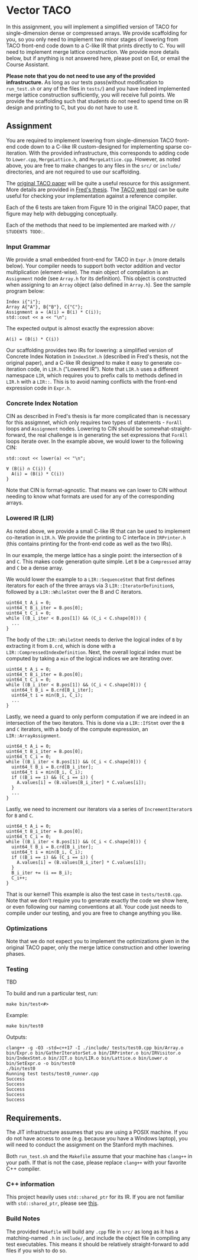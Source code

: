# Vector TACO

In this assignment, you will implement a simplified version of TACO for single-dimension dense or compressed arrays. We provide scaffolding for you, so you only need to implement two minor stages of lowering from TACO front-end code down to a C-like IR that prints directly to C. You will need to implement merge lattice construction. We provide more details below, but if anything is not answered here, please post on Ed, or email the Course Assistant.

**Please note that you do not need to use any of the provided infrastructure.** As long as our tests pass(without modification to `run_test.sh` or any of the files in `tests/`) and you have indeed implemented merge lattice construction sufficiently, you will receive full points. We provide the scaffolding such that students do not need to spend time on IR design and printing to C, but you do not have to use it.


## Assignment

You are required to implement lowering from single-dimension TACO front-end code down to a C-like IR custom-designed for implementing sparse co-iteration. With the provided infrastructure, this corresponds to adding code to `Lower.cpp`, `MergeLattice.h`, and `MergeLattice.cpp`. However, as noted above, you are free to make changes to any files in the `src/` or `include/` directories, and are not required to use our scaffolding.

The [original TACO paper](https://fredrikbk.com/publications/taco.pdf) will be quite a useful resource for this assignment. More details are provided in [Fred's thesis](https://fredrikbk.com/publications/kjolstad-thesis.pdf). The [TACO web tool](http://tensor-compiler.org/codegen.html) can be quite useful for checking your implementation against a reference compiler.

Each of the 6 tests are taken from Figure 10 in the original TACO paper, that figure may help with debugging conceptually.

Each of the methods that need to be implemented are marked with `// STUDENTS TODO:`.


### Input Grammar

We provide a small embedded front-end for TACO in `Expr.h` (more details below). Your compiler needs to support both vector addition and vector multiplication (element-wise). The main object of compilation is an `Assignment` node (see `Array.h` for its definition). This object is constructed when assigning to an `Array` object (also defined in `Array.h`). See the sample program below:

```
Index i{"i"};
Array A{"A"}, B{"B"}, C{"C"};
Assignment a = (A(i) = B(i) * C(i));
std::cout << a << "\n";
```

The expected output is almost exactly the expression above:
```
A(i) = (B(i) * C(i))
```

Our scaffolding provides two IRs for lowering: a simplified version of Concrete Index Notation in `IndexStmt.h` (described in Fred's thesis, not the original paper), and a C-like IR designed to make it easy to generate co-iteration code, in `LIR.h` ("Lowered IR"). Note that `LIR.h` uses a different namespace `LIR`, which requires you to prefix calls to methods defined in `LIR.h` with a `LIR::`. This is to avoid naming conflicts with the front-end expression code in `Expr.h`.


### Concrete Index Notation

CIN as described in Fred's thesis is far more complicated than is necessary for this assigmnet, which only requires two types of statements - `ForAll` loops and `Assignment` nodes. Lowering to CIN should be somewhat-straight-forward, the real challenge is in generating the set expressions that `ForAll` loops iterate over. In the example above, we would lower to the following CIN:

```
std::cout << lower(a) << "\n";
```

```
∀ (B(i) ∩ C(i)) {
  A(i) = (B(i) * C(i))
}
```

Note that CIN is format-agnostic. That means we can lower to CIN without needing to know what formats are used for any of the corresponding arrays.


### Lowered IR (LIR)

As noted above, we provide a small C-like IR that can be used to implement co-iteration in `LIR.h`. We provide the printing to C interface in `IRPrinter.h` (this contains printing for the front-end code as well as the two IRs).

In our example, the merge lattice has a single point: the intersection of `B` and `C`. This makes code generation quite simple. Let `B` be a `Compressed` array and `C` be a dense array.

We would lower the example to a `LIR::SequenceStmt` that first defines iterators for each of the three arrays via 3 `LIR::IteratorDefinition`s, followed by a `LIR::WhileStmt` over the B and C iterators.
```
uint64_t A_i = 0;
uint64_t B_i_iter = B.pos[0];
uint64_t C_i = 0;
while ((B_i_iter < B.pos[1]) && (C_i < C.shape[0])) {
  ...
}
```
The body of the `LIR::WhileStmt` needs to derive the logical index of `B` by extracting it from `B.crd`, which is done with a `LIR::CompressedIndexDefinition`. Next, the overall logical index must be computed by taking a `min` of the logical indices we are iterating over.
```
uint64_t A_i = 0;
uint64_t B_i_iter = B.pos[0];
uint64_t C_i = 0;
while ((B_i_iter < B.pos[1]) && (C_i < C.shape[0])) {
  uint64_t B_i = B.crd[B_i_iter];
  uint64_t i = min(B_i, C_i);
  ...
}
```
Lastly, we need a guard to only perform computation if we are indeed in an intersection of the two iterators. This is done via a `LIR::IfStmt` over the `B` and `C` iterators, with a body of the compute expression, an `LIR::ArrayAssignment`.
```
uint64_t A_i = 0;
uint64_t B_i_iter = B.pos[0];
uint64_t C_i = 0;
while ((B_i_iter < B.pos[1]) && (C_i < C.shape[0])) {
  uint64_t B_i = B.crd[B_i_iter];
  uint64_t i = min(B_i, C_i);
  if ((B_i == i) && (C_i == i)) {
    A.values[i] = (B.values[B_i_iter] * C.values[i]);
  }
  ...
}
```
Lastly, we need to increment our iterators via a series of `IncrementIterator`s for `B` and `C`.
```
uint64_t A_i = 0;
uint64_t B_i_iter = B.pos[0];
uint64_t C_i = 0;
while ((B_i_iter < B.pos[1]) && (C_i < C.shape[0])) {
  uint64_t B_i = B.crd[B_i_iter];
  uint64_t i = min(B_i, C_i);
  if ((B_i == i) && (C_i == i)) {
    A.values[i] = (B.values[B_i_iter] * C.values[i]);
  }
  B_i_iter += (i == B_i);
  C_i++;
}
```
That is our kernel! This example is also the test case in `tests/test0.cpp`. Note that we don't require you to generate exactly the code we show here, or even following our naming conventions at all. Your code just needs to compile under our testing, and you are free to change anything you like.


### Optimizations

Note that we do not expect you to implement the optimizations given in the original TACO paper, only the merge lattice construction and other lowering phases.


### Testing

TBD

To build and run a particular test, run:
```
make bin/test<#>
```
Example:
```
make bin/test0
```
Outputs:
```
clang++ -g -O3 -std=c++17 -I ./include/ tests/test0.cpp bin/Array.o bin/Expr.o bin/GatherIteratorSet.o bin/IRPrinter.o bin/IRVisitor.o bin/IndexStmt.o bin/JIT.o bin/LIR.o bin/Lattice.o bin/Lower.o bin/SetExpr.o -o bin/test0
./bin/test0
Running test tests/test0_runner.cpp
Success
Success
Success
Success
Success
```


## Requirements.

The JIT infrastructure assumes that you are using a POSIX machine. If you do not have access to one (e.g. because you have a Windows laptop), you will need to conduct the assignment on the Stanford myth machines.

Both `run_test.sh` and the `Makefile` assume that your machine has `clang++` in your path. If that is not the case, please replace `clang++` with your favorite C++ compiler.


### C++ information

This project heavily uses `std::shared_ptr` for its IR. If you are not familiar with `std::shared_ptr`, please see [this](https://shaharmike.com/cpp/shared-ptr/).


### Build Notes

The provided `Makefile` will build any `.cpp` file in `src/` as long as it has a matching-named `.h` in `include/`, and include the object file in compiling any test executables. This means it should be relatively straight-forward to add files if you wish to do so.
